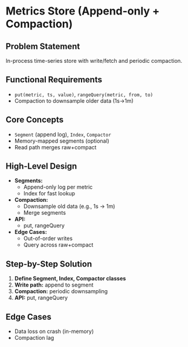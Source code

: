 # Metrics Store (Append-only + Compaction)

## Problem Statement
In-process time-series store with write/fetch and periodic compaction.

## Functional Requirements
- `put(metric, ts, value)`, `rangeQuery(metric, from, to)`
- Compaction to downsample older data (1s→1m)

## Core Concepts
- `Segment` (append log), `Index`, `Compactor`
- Memory-mapped segments (optional)
- Read path merges raw+compact

## High-Level Design
- **Segments:**
    - Append-only log per metric
    - Index for fast lookup
- **Compaction:**
    - Downsample old data (e.g., 1s → 1m)
    - Merge segments
- **API:**
    - put, rangeQuery
- **Edge Cases:**
    - Out-of-order writes
    - Query across raw+compact

## Step-by-Step Solution
1. **Define Segment, Index, Compactor classes**
2. **Write path:** append to segment
3. **Compaction:** periodic downsampling
4. **API:** put, rangeQuery

## Edge Cases
- Data loss on crash (in-memory)
- Compaction lag
